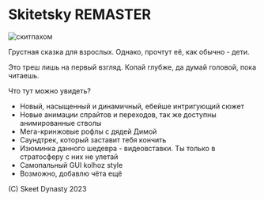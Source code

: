 # Skitetsky REMASTER

![скитпахом](https://user-images.githubusercontent.com/124900745/224049306-015f7e3d-00da-4f6e-b652-a7cf40c8a4c0.jpg)

Грустная сказка для взрослых.
Однако, прочтут её, как обычно - дети.

Это треш лишь на первый взгляд.
Копай глубже, да думай головой, пока читаешь.

Что тут можно увидеть?
- Новый, насыщенный и динамичный, ебейше интригующий сюжет
- Новые анимации спрайтов и переходов, так же доступны анимированные стволы
- Мега-кринжовые рофлы с дядей Димой
- Саундтрек, который заставит тебя кончить
- Изюминка данного шедевра - видеовставки. Ты только в стратосферу с них не улетай
- Самопальный GUI kolhoz style
- Возможно, добавлю чёта ещё

(C) Skeet Dynasty 2023

